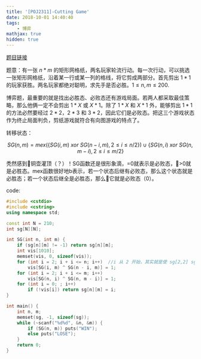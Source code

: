 ```yaml
---
title: '[POJ2311]-Cutting Game'
date: 2018-10-01 14:40:40
tags:
    - 博弈
mathjax: true
hidden: true
---
```


[题目链接](https://vjudge.net/problem/POJ-2311)

题意：有一张 $n * m$ 的矩形网格纸，两名玩家轮流行动。每一次行动，可以挑选一张矩形网格纸，沿着某一行或某一列的格线，将它剪成两部分。首先剪出 $1 * 1$ 的玩家获胜。两名玩家都绝对聪明，求先手是否必胜。$1 \leq n, m \leq 200$.

博弈题，最重要的就是找出必胜态、必败态还有游戏局面。若两人都采取最佳策略，那么他俩一定不会剪出 $1 * X$ 或 $X * 1$。除了 $1 * X$ 和 $X * 1$ 外，能够剪出 $1 * 1$ 的方法必然要经过 $2 * 2$，$2 * 3$ 和 $3 * 2$，因此它们是必败态。把这三个游戏状态作为终止局面判负，剪纸游戏就符合有向图游戏的特点了。

转移状态：

$$SG(n, m) = mex(\{SG(i, m)\ xor\ SG(n - i, m), 2 \leq i \leq n / 2\}) \cup \{SG(n, i)\ xor\ SG(n, m - i), 2 \leq i \leq m / 2\}$$

秃然感到铜壶灌顶（？）！SG函数还是很形象滴，=0就表示是必败态，>0就是必胜态。mex函数很好地b表示，若一个状态后继有必败态，那么这个状态就是必胜态；若一个状态后继全是必胜态，那么它就是必败态（0）。

code:
``` c++
#include <cstdio>
#include <cstring>
using namespace std;

const int N = 210;
int sg[N][N];

int SG(int n, int m) {
    if (sg[n][m] != -1) return sg[n][m];
    int vis[1010];
    memset(vis, 0, sizeof(vis));
    for (int i = 2; i + i <= n; i++)  //i 从 2 开始，其实就是使 sg[2,2] sg[2,3] sg[3,2] = 0
        vis[SG(i, m) ^ SG(n - i, m)] = 1;
    for (int i = 2; i + i <= m; i++)
        vis[SG(n, i) ^ SG(n, m - i)] = 1;
    for (int i = 0; ; i++)
        if (!vis[i]) return sg[n][m] = i;
}

int main() {
    int n, m;
    memset(sg, -1, sizeof(sg));
    while (~scanf("%d%d", &n, &m)) {
        if (SG(n, m)) puts("WIN");
        else puts("LOSE");
    }
    return 0;
}
```